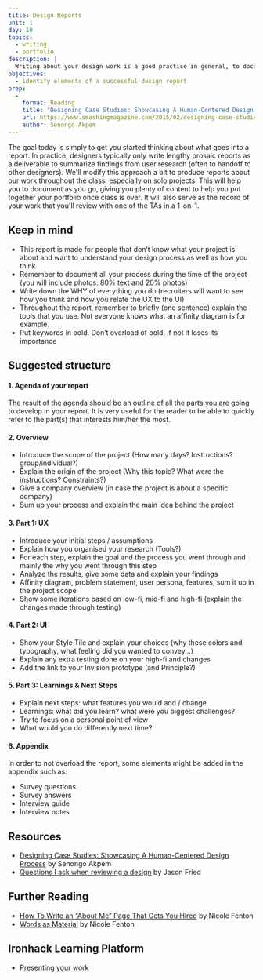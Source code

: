 ```yaml
---
title: Design Reports
unit: 1
day: 10
topics:
  - writing
  - portfolio
description: |
  Writing about your design work is a good practice in general, to document your process and results. For us, these will serve double duty as early drafts of our eventual portfolios.
objectives:
  - identify elements of a successful design report
prep:
  -
    format: Reading
    title: "Designing Case Studies: Showcasing A Human-Centered Design Process"
    url: https://www.smashingmagazine.com/2015/02/designing-case-studies-human-centered-design-process/
    author: Senongo Akpem
---
```


The goal today is simply to get you started thinking about what goes into a report. In practice, designers typically only write lengthy prosaic reports as a deliverable to summarize findings from user research (often to handoff to other designers). We'll modify this approach a bit to produce reports about our work throughout the class, especially on solo projects. This will help you to document as you go, giving you plenty of content to help you put together your portfolio once class is over. It will also serve as the record of your work that you'll review with one of the TAs in a 1-on-1.


Keep in mind
-------------------

- This report is made for people that don’t know what your project is about and want to understand your design process as well as how you think
- Remember to document all your process during the time of the project (you will include photos: 80% text and 20% photos)
- Write down the WHY of everything you do (recruiters will want to see how you think and how you relate the UX to the UI)
- Throughout the report, remember to briefly (one sentence) explain the tools that you use. Not everyone knows what an affinity diagram is for example.
- Put keywords in bold. Don’t overload of bold, if not it loses its importance


Suggested structure
-------------------

#### 1. Agenda of your report
The result of the agenda should be an outline of all the parts you are going to develop in your report. It is very useful for the reader to be able to quickly refer to the part(s) that interests him/her the most.

#### 2. Overview
  - Introduce the scope of the project (How many days? Instructions? group/individual?)
  - Explain the origin of the project (Why this topic? What were the instructions? Constraints?)
  - Give a company overview (in case the project is about a specific company)
  - Sum up your process and explain the main idea behind the project

#### 3. Part 1: UX
  - Introduce your initial steps / assumptions
  - Explain how you organised your research (Tools?)
  - For each step, explain the goal and the process you went through and mainly the why you went through this step
  - Analyze the results, give some data and explain your findings
  - Affinity diagram, problem statement, user persona, features, sum it up in the project scope
  - Show some iterations based on low-fi, mid-fi and high-fi (explain the changes made through testing)

#### 4. Part 2: UI
  - Show your Style Tile and explain your choices (why these colors and typography, what feeling did you wanted to convey...)
  - Explain any extra testing done on your high-fi and changes
  - Add the link to your Invision prototype (and Principle?)

#### 5. Part 3: Learnings & Next Steps
  - Explain next steps: what features you would add / change
  - Learnings: what did you learn? what were you biggest challenges?
  - Try to focus on a personal point of view
  - What would you do differently next time?

#### 6. Appendix
In order to not overload the report, some elements might be added in the appendix such as:
  - Survey questions
  - Survey answers
  - Interview guide
  - Interview notes


Resources
---------

- [Designing Case Studies: Showcasing A Human-Centered Design Process](https://www.smashingmagazine.com/2015/02/designing-case-studies-human-centered-design-process/) by Senongo Akpem
- [Questions I ask when reviewing a design](https://signalvnoise.com/posts/3024-questions-i-ask-when-reviewing-a-design) by Jason Fried


Further Reading
---------------

- [How To Write an “About Me” Page That Gets You Hired](https://99u.adobe.com/articles/51669/how-to-write-about-me-section) by Nicole Fenton
- [Words as Material](https://www.nicolefenton.com/words-as-material/) by Nicole Fenton


Ironhack Learning Platform
---------------

- [Presenting your work](http://learn.ironhack.com/#/learning_unit/7080)
